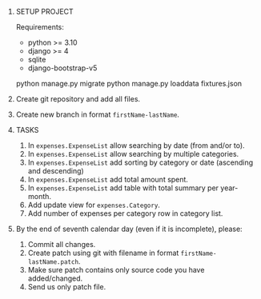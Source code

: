 1. SETUP PROJECT

   Requirements:
   - python >= 3.10
   - django >= 4
   - sqlite
   - django-bootstrap-v5
   
   python manage.py migrate
   python manage.py loaddata fixtures.json

2. Create git repository and add all files.
3. Create new branch in format `firstName-lastName`.
4. TASKS

   1. In `expenses.ExpenseList` allow searching by date (from and/or to).
   2. In `expenses.ExpenseList` allow searching by multiple categories.
   3. In `expenses.ExpenseList` add sorting by category or date (ascending and descending)
   4. In `expenses.ExpenseList` add total amount spent.
   5. In `expenses.ExpenseList` add table with total summary per year-month.
   6. Add update view for `expenses.Category`.
   7. Add number of expenses per category row in category list.

5. By the end of seventh calendar day (even if it is incomplete), please:
   1. Commit all changes.
   2. Create patch using git with filename in format `firstName-lastName.patch`.
   3. Make sure patch contains only source code you have added/changed.
   4. Send us only patch file.

